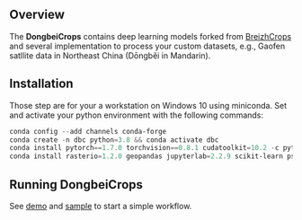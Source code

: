 ## **Overview**

The **DongbeiCrops** contains deep learning models forked from [BreizhCrops](https://github.com/dl4sits/BreizhCrops) and several implementation to process your custom datasets, e.g., Gaofen satllite data in Northeast China (Dōngběi in Mandarin).

## **Installation**
Those step are for your a workstation on Windows 10 using miniconda.
Set and activate your python environment with the following commands:  
```powershell
conda config --add channels conda-forge
conda create -n dbc python=3.8 && conda activate dbc
conda install pytorch==1.7.0 torchvision==0.8.1 cudatoolkit=10.2 -c pytorch
conda install rasterio=1.2.0 geopandas jupyterlab=2.2.9 scikit-learn psutil tqdm PySimpleGUI
```

## **Running DongbeiCrops**
See [demo]() and [sample]() to start a simple workflow.